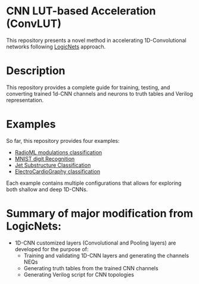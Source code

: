 # CNN LUT-based Acceleration (ConvLUT)

This repository presents a novel method in accelerating 1D-Convolutional networks following [LogicNets](https://github.com/Xilinx/logicnets) approach.

# Description 

This repository provides a complete guide for training, testing, and converting trained 1d-CNN channels and neurons to truth tables and Verilog representation.

# Examples 

So far, this repository provides four examples: 

- [RadioML modulations classification](./radioml) 
- [MNIST digit Recognition](./mnist) 
- [Jet Substructure Classification](./jet_substructure)
- [ElectroCardioGraphy classification](./ecg) 

Each example contains multiple configurations that allows for exploring both shallow and deep 1D-CNNs. 



# Summary of major modification from LogicNets: 

- 1D-CNN customized layers (Convolutional and Pooling layers) are developed for the purpose of: 
    - Training and validating 1D-CNN layers and generating the channels NEQs 
    - Generating truth tables from the trained CNN channels 
    - Generating Verilog script for CNN topologies 

